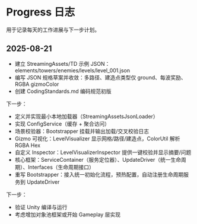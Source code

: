 # Progress 日志

用于记录每天的工作进展与下一步计划。

## 2025-08-21
- 建立 StreamingAssets/TD 示例 JSON：elements/towers/enemies/levels/level_001.json
- 编写 JSON 规格草案并收敛：多路径、建造点类型仅 ground、每波奖励、RGBA gizmoColor
- 创建 CodingStandards.md 编码规范初版

下一步：
- 定义并实现最小本地加载器（StreamingAssetsJsonLoader）
- 实现 ConfigService（缓存 + 聚合访问）
- 场景校验器：Bootstrapper 挂载并输出加载/交叉校验日志
 - Gizmo 可视化：LevelVisualizer 显示网格/路径/建造点，ColorUtil 解析 RGBA Hex
 - 自定义 Inspector：LevelVisualizerInspector 提供一键校验并显示摘要/问题
- 核心框架：ServiceContainer（服务定位器）、UpdateDriver（统一生命周期）、Interfaces（生命周期接口）
- 重写 Bootstrapper：接入统一初始化流程，预热配置，自动注册生命周期服务到 UpdateDriver

下一步：
- 验证 Unity 编译与运行
- 考虑增加对象池框架或开始 Gameplay 层实现
